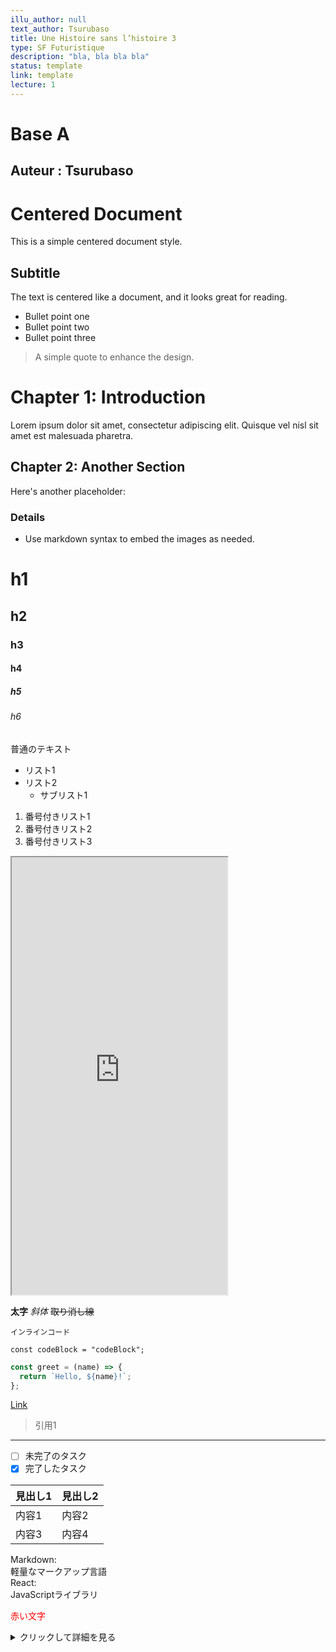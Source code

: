 ```yaml
---
illu_author: null
text_author: Tsurubaso
title: Une Histoire sans l’histoire 3
type: SF Futuristique
description: "bla, bla bla bla"
status: template
link: template
lecture: 1
---
```



# Base A
## Auteur : Tsurubaso
# Centered Document

This is a simple centered document style.

## Subtitle

The text is centered like a document, and it looks great for reading.

- Bullet point one
- Bullet point two
- Bullet point three

> A simple quote to enhance the design.

# Chapter 1: Introduction

Lorem ipsum dolor sit amet, consectetur adipiscing elit. Quisque vel nisl sit amet est malesuada pharetra.



## Chapter 2: Another Section

Here's another placeholder:



### Details

- Use markdown syntax to embed the images as needed.

# h1
## h2
### h3
#### h4
##### h5
###### h6

普通のテキスト

- リスト1
- リスト2
  - サブリスト1

1. 番号付きリスト1
2. 番号付きリスト2
3. 番号付きリスト3

<iframe src="https://assets.pinterest.com/ext/embed.html?id=633387442857850" height="700" width="345" frameborder="2" scrolling="no" ></iframe>


**太字**
*斜体*
~~取り消し線~~

`インラインコード`

```
const codeBlock = "codeBlock";
```

```javascript
const greet = (name) => {
  return `Hello, ${name}!`;
};
```

[Link](/test)

> 引用1

---

- [ ] 未完了のタスク
- [x] 完了したタスク

| 見出し1 | 見出し2 |
|---------|---------|
| 内容1   | 内容2   |
| 内容3   | 内容4   |

Markdown:  
  軽量なマークアップ言語  
React:  
  JavaScriptライブラリ

<span style="color: red;">赤い文字</span>
 
[^1]: 注釈です。

<details>
  <summary>クリックして詳細を見る</summary>
  詳細な説明がここに入ります。
</details>